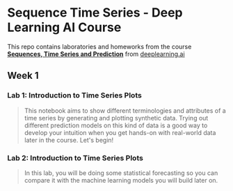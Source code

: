 # Sequence Time Series - Deep Learning AI Course


This repo contains laboratories and homeworks from the course **[Sequences, Time Series and Prediction](https://www.coursera.org/specializations/tensorflow-in-practice)** from [deeplearning.ai](https://deeplearning.ai/)

## Week 1

### Lab 1: Introduction to Time Series Plots

> This notebook aims to show different terminologies and attributes of a time series by generating and plotting synthetic data. Trying out different prediction models on this kind of data is a good way to develop your intuition when you get hands-on with real-world data later in the course. Let's begin!

### Lab 2: Introduction to Time Series Plots

> In this lab, you will be doing some statistical forecasting so you can compare it with the machine learning models you will build later on.